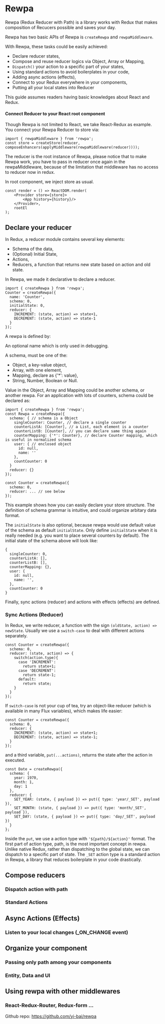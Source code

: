 # Rewpa

Rewpa (Redux Reducer with Path) is a library works with Redux that makes composition of Recucers possible and saves your day.

Rewpa has two basic APIs of Rewpa is `createRewpa` and `rewpaMiddleware`.

With Rewpa, these tasks could be easily achieved:
- Declare reducer states,
- Compose and reuse reducer logics via Object, Array or Mapping,
- `Dispatch()` your action to a specific part of your states,
- Using standard actions to avoid boilerplates in your code,
- Adding async actions (effects),
- Connect to your Redux everywhere in your components,
- Putting all your local states into Reducer

This guide assumes readers having basic knowledges about React and Redux.

#### Connect Reducer to your React root component

Though Rewpa is not limited to React, we take React-Redux as example. You connect your Rewpa Reducer to store via:

```
import { rewpaMiddleware } from 'rewpa';
const store = createStore(reducer, composeEnhancers(applyMiddleware(rewpaMiddleware(reducer))));
```

The reducer is the root instance of Rewpa, please notice that to make Rewpa work, you have to pass in reducer once again in the rewpaMiddleware, because of the limitation that middleware has no access to reducer now in redux.

In root component, we inject store as usual.

```
const render = () => ReactDOM.render(
	<Provider store={store}>
		<App history={history}/>
	</Provider>,
	rootEl
);
```

## Declare your reducer

In Redux, a reducer module contains several key elements:
- Schema of the data,
- (Optional) Initial State,
- Actions,
- Reducers, a function that returns new state based on action and old state.

In Rewpa, we made it declarative to declare a reducer.

```
import { createRewpa } from 'rewpa';
Counter = createRewpa({
  name: 'Counter',
  schema: 0,
  initialState: 0,
  reducer: {
    INCREMENT: (state, action) => state+1,
    DECREMENT: (state, action) => state-1
  }
});
```

A rewpa is defined by:

An optional name which is only used in debugging.

A schema, must be one of the:
- Object, a key-value object,
- Array, with one element,
- Mapping, declare as {'*': value},
- String, Number, Boolean or Null.

Value in the Object, Array and Mapping could be another schema, or another rewpa.
For an application with lots of counters, schema could be declared as:

```
import { createRewpa } from 'rewpa';
const Rewpa = createRewpa({
  schema: { // schema is a Object
    singleCounter: Counter, // declare a single counter
    counterListA: [Counter], // a List, each element is a counter
    counterListB: [Counter], // you can declare same thing again
    counterMapping: {'*': Counter}, // declare Counter mapping, which is useful in normalized schema
    user: { // enclosed object
      id: null,
      name: ''
    },
    countCounter: 0
  }
  reducer: {}
});

const Counter = createRewpa({
  schema: 0,
  reducer: ... // see below
});
```

This example shows how you can easily declare your store structure. The definition of schema grammar is intuitive, and could organize arbitary data format.

The `initialState` is also optional, because rewpa would use default value of the schema as default `initialState`. Only define `initialState` when it is really needed (e.g. you want to place several counters by default). The initial state of the schema above will look like:

```
{
  singleCounter: 0,
  counterListA: [],
  counterListB: [],
  counterMapping: {},
  user: {
    id: null,
    name: '',
  },
  countCounter: 0
}
```

Finally, sync actions (reducer) and actions with effects (effects) are defined.

### Sync Actions (Reducer)

In Redux, we write reducer, a function with the sign `(oldState, action) => newState`. Usually we use a `switch-case` to deal with different actions separately.

```
const Counter = createRewpa({
  schema: 0,
  reducer: (state, action) => {
    switch(action.type){
      case 'INCREMENT':
        return state+1;
      case 'DECREMENT':
        return state-1;
      default:
        return state;
    }
  }
});
```

If `switch-case` is not your cup of tea, try an object-like reducer (which is available in many Flux variables), which makes life easier:

```
const Counter = createRewpa({
  schema: 0,
  reducer: {
    INCREMENT: (state, action) => state+1;
    DECREMENT: (state, action) => state-1;
  }
});
```

and a third variable, `put(...actions)`, returns the state after the action in executed.

```
const Date = createRewpa({
  schema: {
    year: 1970,
    month: 1,
    day: 1
  },
  reducer: {
    SET_YEAR: (state, { payload }) => put({ type: 'year/_SET', payload }),
    SET_MONTH: (state, { payload }) => put({ type: 'month/_SET', payload }),
    SET_DAY: (state, { payload }) => put({ type: 'day/_SET', payload })
  }
};
```

Inside the `put`, we use a action type with `'${path}/${action}'` format. The first part of action type, path, is the most important concept in rewpa. Unlike native Redux, rather than dispatching to the global state, we can dispatch to a specific part of state. The `_SET` action type is a standard action in Rewpa, a library that reduces boilerplate in your code drastically.

## Compose reducers

### Dispatch action with path

### Standard Actions

## Async Actions (Effects)

### Listen to your local changes (_ON_CHANGE event)

## Organize your component

### Passing only path among your components

### Entity, Data and UI

## Using rewpa with other middlewares

### React-Redux-Router, Redux-form ...

Github repo: https://github.com/yi-bai/rewpa
